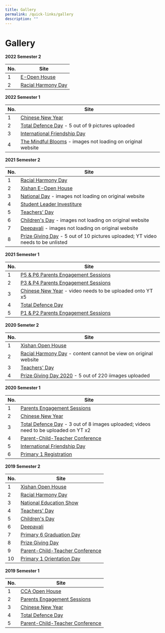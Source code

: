 ```yaml
---
title: Gallery
permalink: /quick-links/gallery
description: ""
---
```

# **Gallery**

**2022 Semester 2**

| No. 	| Site 	|
|---	|---	|
| 1 	| [E-Open House](https://staging.d2cn58n03qfljc.amplifyapp.com/quick-links/gallery/2022-semester-2/e-open-house) 	|
| 2 	| [Racial Harmony Day](https://staging.d2cn58n03qfljc.amplifyapp.com/quick-links/gallery/2022-semester-2/racial-harmony-day) 	|

**2022 Semester 1**

| No. 	| Site 	|
|---	|---	|
| 1 	| [Chinese New Year](https://staging.d2cn58n03qfljc.amplifyapp.com/quick-links/gallery/2022-semester-1/chinese-new-year) 	|
| 2 	| [Total Defence Day](https://staging.d2cn58n03qfljc.amplifyapp.com/quick-links/gallery/2022-semester-1/total-defence-day) - 5 out of 9 pictures uploaded	|
| 3 	| [International Friendship Day](https://staging.d2cn58n03qfljc.amplifyapp.com/quick-links/gallery/2022-semester-1/international-friendship-day) 	|
| 4 	| [The Mindful Blooms](https://staging.d2cn58n03qfljc.amplifyapp.com/quick-links/gallery/2022-semester-1/the-mindful-blooms) - images not loading on original website	|

**2021 Semester 2**

| No. 	| Site 	|
|---	|---	|
| 1 	| [Racial Harmony Day](https://staging.d2cn58n03qfljc.amplifyapp.com/quick-links/gallery/2021-semester-2/racial-harmony-day) 	|
| 2 	| [Xishan E-Open House](https://staging.d2cn58n03qfljc.amplifyapp.com/quick-links/gallery/2021-semester-2/xishan-e-open-house) 	|
| 3 	| [National Day](https://staging.d2cn58n03qfljc.amplifyapp.com/quick-links/gallery/2021-semester-2/national-day) - images not loading on original website		|
| 4 	| [Student Leader Investiture](https://staging.d2cn58n03qfljc.amplifyapp.com/quick-links/gallery/2021-semester-2/student-leader-investiture) 	|
| 5 	| [Teachers’ Day](https://staging.d2cn58n03qfljc.amplifyapp.com/quick-links/gallery/2021-semester-2/teachers-day) 	|
| 6 	| [Children's Day](https://staging.d2cn58n03qfljc.amplifyapp.com/quick-links/gallery/2021-semester-2/childrens-day) - images not loading on original website		|
| 7 	| [Deepavali](https://staging.d2cn58n03qfljc.amplifyapp.com/quick-links/gallery/2021-semester-2/deepavali) - images not loading on original website	 	|
| 8 	| [Prize Giving Day](https://staging.d2cn58n03qfljc.amplifyapp.com/quick-links/gallery/2021-semester-2/prize-giving-day) - 5 out of 10 pictures uploaded; YT video needs to be unlisted 	|

**2021 Semester 1**

| No. 	| Site 	|
|---	|---	|
| 1 	| [P5 & P6 Parents Engagement Sessions](https://staging.d2cn58n03qfljc.amplifyapp.com/quick-links/gallery/2021-semester-1/p5-n-p6-parents-engagement-sessions) 	|
| 2 	| [P3 & P4 Parents Engagement Sessions](https://staging.d2cn58n03qfljc.amplifyapp.com/quick-links/gallery/2021-semester-1/p3-n-p4-parents-engagement-sessions) 	|
| 3 	| [Chinese New Year](https://staging.d2cn58n03qfljc.amplifyapp.com/quick-links/gallery/2021-semester-1/2021-chinese-new-year) - video needs to be uploaded onto YT x5	|
| 4 	| [Total Defence Day](https://staging.d2cn58n03qfljc.amplifyapp.com/quick-links/gallery/2021-semester-1/total-defence-day) 	|
| 5 	| [P1 & P2 Parents Engagement Sessions](https://staging.d2cn58n03qfljc.amplifyapp.com/quick-links/gallery/2021-semester-1/p1-n-p2-parents-engagement-sessions) 	|

**2020 Semeter 2**

| No. 	| Site 	|
|---	|---	|
| 1 	| [Xishan Open House](https://staging.d2cn58n03qfljc.amplifyapp.com/quick-links/gallery/2020-semester-2/xishan-open-house) 	|
| 2 	| [Racial Harmony Day](https://staging.d2cn58n03qfljc.amplifyapp.com/quick-links/gallery/2020-semester-2/racial-harmony-day) - content cannot be view on original website	|
| 3 	| [Teachers' Day](https://staging.d2cn58n03qfljc.amplifyapp.com/quick-links/gallery/2020-semester-2/teachers-day) 	|
| 4 	| [Prize Giving Day 2020](https://staging.d2cn58n03qfljc.amplifyapp.com/quick-links/gallery/2020-semester-2/prize-giving-day-2020) - 5 out of 220 iimages uploaded 	|

**2020 Semester 1**

| No. 	| Site 	|
|---	|---	|
| 1 	| [Parents Engagement Sessions](https://staging.d2cn58n03qfljc.amplifyapp.com/quick-links/gallery/2020-semester-1/parents-engagement-sessions) 	|
| 2 	| [Chinese New Year](https://staging.d2cn58n03qfljc.amplifyapp.com/quick-links/gallery/2020-semester-1/chinese-new-year) 	|
| 3 	| [Total Defence Day](https://staging.d2cn58n03qfljc.amplifyapp.com/quick-links/gallery/2020-semester-1/total-defence-day) - 3 out of 8 images uploaded; videos need to be uploaded on YT x2	|
| 4 	| [Parent-Child-Teacher Conference](https://staging.d2cn58n03qfljc.amplifyapp.com/quick-links/gallery/2019-semester-2/parent-child-teacher-conference) 	|
| 5 	| [International Friendship Day](https://staging.d2cn58n03qfljc.amplifyapp.com/quick-links/gallery/2020-semester-1/international-friendship-day) 	|
| 6 	| [Primary 1 Registration](https://staging.d2cn58n03qfljc.amplifyapp.com/quick-links/gallery/2020-semester-1/primary-1-registration) 	|

**2019 Semester 2**

| No. 	| Site 	|
|---	|---	|
| 1 	| [Xishan Open House](https://staging.d2cn58n03qfljc.amplifyapp.com/quick-links/gallery/2019-semester-2/xishan-open-house)
| 2 	| [Racial Harmony Day](https://staging.d2cn58n03qfljc.amplifyapp.com/quick-links/gallery/2019-semester-2/racial-harmony-day) 	|
| 3 	| [National Education Show](https://staging.d2cn58n03qfljc.amplifyapp.com/quick-links/gallery/2019-semester-2/national-education-show) 	|
| 4 	| [Teachers' Day](https://staging.d2cn58n03qfljc.amplifyapp.com/quick-links/gallery/2019-semester-2/teachers-day) 	|
| 5 	| [Children's Day](https://staging.d2cn58n03qfljc.amplifyapp.com/quick-links/gallery/2019-semester-2/childrens-day) 	|
| 6 	| [Deepavali](https://staging.d2cn58n03qfljc.amplifyapp.com/quick-links/gallery/2019-semester-2/deepavali) 	|
| 7   |  [Primary 6 Graduation Day](https://staging.d2cn58n03qfljc.amplifyapp.com/quick-links/gallery/2019-semester-2/primary-6-graduation-day)   |
| 8 	| [Prize Giving Day](https://staging.d2cn58n03qfljc.amplifyapp.com/quick-links/gallery/2019-semester-2/prize-giving-day) 	|
| 9 	| [Parent-Child-Teacher Conference](https://staging.d2cn58n03qfljc.amplifyapp.com/quick-links/gallery/2019-semester-2/parent-child-teacher-conference) 	|
| 10 	| [Primary 1 Orientation Day](https://staging.d2cn58n03qfljc.amplifyapp.com/quick-links/gallery/2019-semester-2/primary-1-orientation-day) 	|

**2019 Semester 1**

| No. 	| Site 	|
|---	|---	|
| 1 	| [CCA Open House](https://staging.d2cn58n03qfljc.amplifyapp.com/quick-links/gallery/2019-semester-1/cca-open-house) 	|
| 2 	| [Parents Engagement Sessions](https://staging.d2cn58n03qfljc.amplifyapp.com/quick-links/gallery/2019-semester-1/parents-engagement-sessions) 	|
| 3 	| [Chinese New Year](https://staging.d2cn58n03qfljc.amplifyapp.com/quick-links/gallery/2019-semester-1/chinese-new-year) 	|
| 4 	| [Total Defence Day](https://staging.d2cn58n03qfljc.amplifyapp.com/quick-links/gallery/2019-Semester-1/total-defence-day) 	|
| 5 	| [Parent-Child-Teacher Conference](https://staging.d2cn58n03qfljc.amplifyapp.com/quick-links/gallery/2019-Semester-1/parent-child-teacher-conference) 	|